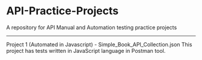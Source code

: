 # API-Practice-Projects
A repository for API Manual and Automation testing practice projects
______________________________________________________________________________________________________________________________
Project 1 (Automated in Javascript) - Simple_Book_API_Collection.json
This project has tests written in JavaScript language in Postman tool.
